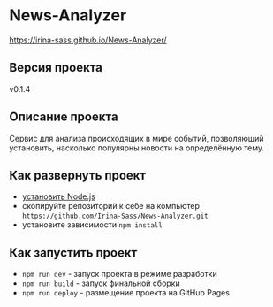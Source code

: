 # News-Analyzer

https://irina-sass.github.io/News-Analyzer/

## Версия проекта

v0.1.4

## Описание проекта

Сервис для анализа происходящих в мире событий, позволяющий установить, насколько популярны новости на определённую тему.

## Как развернуть проект

- [установить Node.js](https://nodejs.org/en/download/)
- скопируйте репозиторий к себе на компьютер
  `https://github.com/Irina-Sass/News-Analyzer.git`
- установите зависимости
  `npm install`

## Как запустить проект

- `npm run dev` - запуск проекта в режиме разработки
- `npm run build` - запуск финальной сборки
- `npm run deploy` - размещение проекта на GitHub Pages
